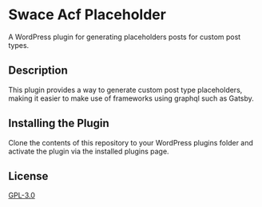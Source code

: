 # Swace Acf Placeholder

A WordPress plugin for generating placeholders posts for custom post types.

## Description

This plugin provides a way to generate custom post type placeholders, making it easier to make use of frameworks using graphql such as Gatsby.

## Installing the Plugin

Clone the contents of this repository to your WordPress plugins folder and activate the plugin via the installed plugins page.

## License
[GPL-3.0](LICENSE)
